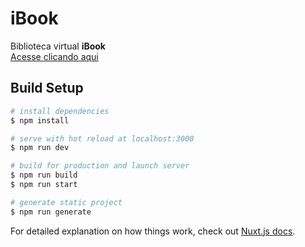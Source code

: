 # iBook
Biblioteca virtual <b> iBook </b>
<br/>
[Acesse clicando aqui](https://ibook-blond.vercel.app/)

## Build Setup

```bash
# install dependencies
$ npm install

# serve with hot reload at localhost:3000
$ npm run dev

# build for production and launch server
$ npm run build
$ npm run start

# generate static project
$ npm run generate
```

For detailed explanation on how things work, check out [Nuxt.js docs](https://nuxtjs.org).
